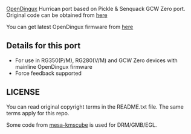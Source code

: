[OpenDingux](https://github.com/OpenDingux/buildroot) Hurrican port based on Pickle & Senquack GCW Zero port. Original code can be obtained from [here](https://sourceforge.net/p/hurrican/code/HEAD/tree/trunk/)

You can get latest OpenDingux firmware from [here](https://github.com/OpenDingux/buildroot/actions)

## Details for this port

- For use in RG350(P/M), RG280(V/M) and GCW Zero devices with mainline OpenDingux firmware
- Force feedback supported

## LICENSE

You can read original copyright terms in the README.txt file. The same terms apply for this repo.

Some code from [mesa-kmscube](https://github.com/freedesktop/mesa-kmscube) is used for DRM/GMB/EGL.

